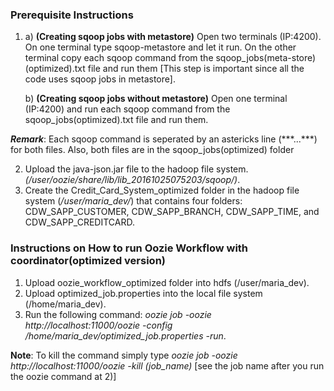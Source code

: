 ### Prerequisite Instructions ###

1)
    a) __(Creating sqoop jobs with metastore)__ Open two terminals (IP:4200). On one terminal type sqoop-metastore and let it run. On the other terminal copy each sqoop command from the sqoop_jobs(meta-store)(optimized).txt file and run them [This step is important since all the code uses sqoop jobs in metastore].

    b) __(Creating sqoop jobs without metastore)__ Open one terminal (IP:4200) and run each sqoop command from the sqoop_jobs(optimized).txt file and run them.

___Remark___: Each sqoop command is seperated by an astericks line (\*\*\*...\*\*\*) for both files.
Also, both files are in the sqoop_jobs(optimized) folder

2) Upload the java-json.jar file to the hadoop file system. *(/user/oozie/share/lib/lib_20161025075203/sqoop/)*.
3) Create the Credit_Card_System_optimized folder in the hadoop file system (*/user/maria_dev/*) that contains four folders: CDW_SAPP_CUSTOMER, CDW_SAPP_BRANCH, CDW_SAPP_TIME, and CDW_SAPP_CREDITCARD.

### Instructions on How to run Oozie Workflow with coordinator(optimized version) ###

1) Upload oozie_workflow_optimized folder into hdfs (/user/maria_dev).
2) Upload optimized_job.properties into the local file system (/home/maria_dev).
3) Run the following command: *oozie job -oozie http://localhost:11000/oozie -config /home/maria_dev/optimized_job.properties -run*.

__Note__: To kill the command simply type *oozie job  -oozie http://localhost:11000/oozie  -kill (job_name)* [see the job name after you run the oozie command at 2)]
